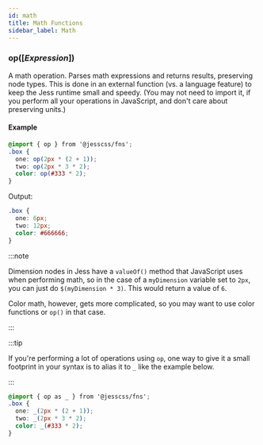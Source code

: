 ```yaml
---
id: math
title: Math Functions
sidebar_label: Math
---
```


### op([_Expression_])

A math operation. Parses math expressions and returns results, preserving node types. This is done in an external function (vs. a language feature) to keep the Jess runtime small and speedy. (You may not need to import it, if you perform all your operations in JavaScript, and don't care about preserving units.)

#### Example
```scss
@import { op } from '@jesscss/fns';
.box {
  one: op(2px * (2 + 1));
  two: op(2px * 3 * 2);
  color: op(#333 * 2);
}
```
Output:
```css
.box {
  one: 6px;
  two: 12px;
  color: #666666;
}
```
:::note

Dimension nodes in Jess have a `valueOf()` method that JavaScript uses when performing math, so in the case of a `myDimension` variable set to `2px`, you can just do `$(myDimension * 3)`. This would return a value of `6`.

Color math, however, gets more complicated, so you may want to use color functions or `op()` in that case.

:::

:::tip

If you're performing a lot of operations using `op`, one way to give it a small footprint in your syntax is to alias it to `_` like the example below.

:::

```scss
@import { op as _ } from '@jesscss/fns';
.box {
  one: _(2px * (2 + 1));
  two: _(2px * 3 * 2);
  color: _(#333 * 2);
}
```
